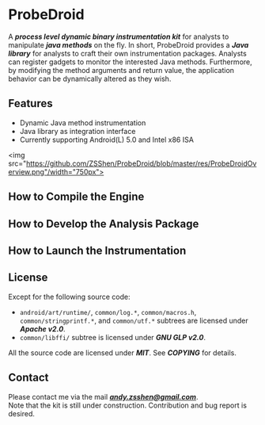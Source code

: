 # **ProbeDroid**  

A ***process level dynamic binary instrumentation kit***  for analysts to manipulate ***java methods*** on the fly. In short, ProbeDroid provides a ***Java library*** for analysts to craft their own instrumentation packages. Analysts can register gadgets to monitor the interested Java methods. Furthermore, by modifying the method arguments and return value, the application behavior can be dynamically altered as they wish.  

## **Features**  
+ Dynamic Java method instrumentation
+ Java library as integration interface
+ Currently supporting Android(L) 5.0 and Intel x86 ISA

<img src="https://github.com/ZSShen/ProbeDroid/blob/master/res/ProbeDroidOverview.png"/width="750px">

## **How to Compile the Engine**  



## **How to Develop the Analysis Package**



## **How to Launch the Instrumentation**



## **License**
Except for the following source code:  
+ `android/art/runtime/`, `common/log.*`, `common/macros.h`, `common/stringprintf.*`, and `common/utf.*` subtrees are licensed under ***Apache v2.0***.  
+ `common/libffi/` subtree is licensed under ***GNU GLP v2.0***.   

All the source code are licensed under ***MIT***. See ***COPYING*** for details.  

## **Contact**
Please contact me via the mail ***andy.zsshen@gmail.com***.  
Note that the kit is still under construction.  Contribution and bug report is desired.  

